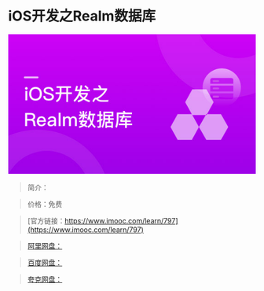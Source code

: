 # iOS开发之Realm数据库

![img](../../assets/5fe442f80001e1e305400304.jpg)

> 简介：

> 价格：免费

> [官方链接：https://www.imooc.com/learn/797](https://www.imooc.com/learn/797)

> [阿里网盘：]()

> [百度网盘：]()

> [夸克网盘：]()
